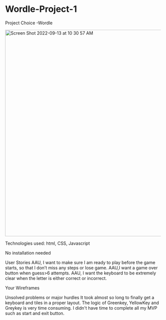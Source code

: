 # Wordle-Project-1

Project Choice
-Wordle

<img width="667" alt="Screen Shot 2022-09-13 at 10 30 57 AM" src="https://user-images.githubusercontent.com/111710630/189971869-cdd5b94f-ec79-4603-bbd3-2f7f2e1d659f.png">

Technologies used: html, CSS, Javascript

No installation needed

User Stories
AAU, I want to make sure I am ready to play before the game starts, so that I don’t miss any steps or lose game.
AAU,I want a game over button when guess>6 attempts.
AAU, I want the keyboard to be extremely clear when the letter is either correct or incorrect.

Your Wireframes

Unsolved problems or major hurdles
It took almost so long to finally get a keyboard and tiles in a proper layout.
The logic of Greenkey, YellowKey and Greykey is very time consuming.
I didn't have time to complete all my MVP such as start and exit button.
